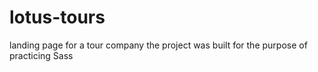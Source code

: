 # lotus-tours
landing page for a tour company
the project was built for the purpose of practicing Sass
